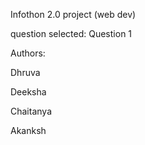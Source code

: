 <p>Infothon 2.0 project (web dev)</p>
<p>question selected: Question 1</p>
<p>Authors:</p>
<p>Dhruva</p>
<p>Deeksha</p>
<p>Chaitanya</p>
<p>Akanksh</p>



